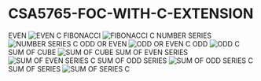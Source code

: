 # CSA5765-FOC-WITH-C-EXTENSION
EVEN
![EVEN C](https://user-images.githubusercontent.com/113374692/235282899-21f5d7a8-d668-45f8-ae07-04b70716eb92.png)
FIBONACCI
![FIBONACCI C](https://user-images.githubusercontent.com/113374692/235282921-a79a6c4e-a441-4b92-a9c3-a35b0a085485.png)
NUMBER SERIES
![NUMBER SERIES C](https://user-images.githubusercontent.com/113374692/235282948-d6b737d8-36ed-4dd4-99e6-87f51e53dfa6.png)
ODD OR EVEN
![ODD OR EVEN  C](https://user-images.githubusercontent.com/113374692/235282962-258964f5-1eaa-4913-b724-087681533e76.png)
ODD
![ODD C](https://user-images.githubusercontent.com/113374692/235282980-45d14838-eb38-4c68-9e38-31c9df9310c0.png)
SUM OF CUBE 
![SUM OF CUBE](https://user-images.githubusercontent.com/113374692/235282990-119dbb68-33d9-47ab-9c11-ae9aa7155471.png)
SUM OF EVEN SERIES
![SUM OF EVEN SERIES C](https://user-images.githubusercontent.com/113374692/235283004-b8995a83-007f-4d3b-9315-985cde8c23cd.png)
SUM OF ODD SERIES 
![SUM OF ODD SERIES C](https://user-images.githubusercontent.com/113374692/235283015-a8d6637b-5657-4139-a1f2-8110494ceb20.png)
SUM OF SERIES 
![SUM OF SERIES C](https://user-images.githubusercontent.com/113374692/235283039-1dcc6fee-e4ad-46a5-a1a3-deb1ac376727.png)
